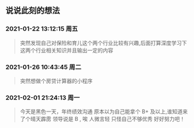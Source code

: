 ## 说说此刻的想法

### 2021-01-22 13:12:15 周五

> 突然发现自己对保险和育儿这个两个行业比较有兴趣,后面打算深度学习下这两个行业相关知识并且输出一定的内容

### 2021-01-26 10:43:45 周二

> 突然想做个房贷计算器的小程序

### 2021-02-01 21:24:13 周一

> 今天是黑色一天，年终绩效沟通 原本以为自己能拿个 B+ 及以上,谁知道来了个晴天霹雳 领导说是 B , 唉 人微言轻 只怪自己不够优秀 好好努力吧！